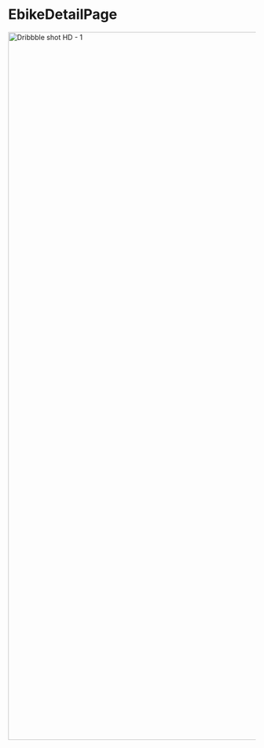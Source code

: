 # EbikeDetailPage
<img width="1440" alt="Dribbble shot HD - 1" src="https://user-images.githubusercontent.com/109450288/183340126-6bc57c3c-ec5c-4602-8e6a-b7938ce62b0f.png">
